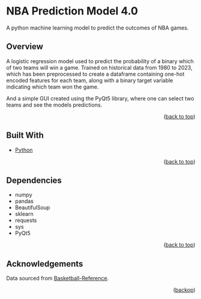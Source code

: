 # NBA Prediction Model 4.0

A python machine learning model to predict the outcomes of NBA games.

<!-- Overview -->
<div id="overview"></div>

## Overview

A logistic regression model used to predict the probability of a binary which of two teams will win a game. Trained on historical data from 1980 to 2023, which has been preprocessed to create a dataframe containing one-hot encoded features for each team, along with a binary target variable indicating which team won the game.

And a simple GUI created using the PyQt5 library, where one can select two teams and see the models predictions.
   
<p align="right">(<a href="#top">back to top</a>)</p>

<!-- Built With -->
<div id="builtwith"></div>

## Built With
* [Python](https://python.org)

<p align="right">(<a href="#top">back to top</a>)</p>

<!-- Dependencies -->
<div id="dependencies"></div>

 ## Dependencies
 - numpy
 - pandas
 - BeautifulSoup
 - sklearn
 - requests
 - sys
 - PyQt5

<p align="right">(<a href="#top">back to top</a>)</p>

<!-- Acknowledgements -->
<div id="acknowledgements"></div>

 ## Acknowledgements
 
 Data sourced from [Basketball-Reference](https://basketball-reference.com).

<p align="right">(<a href="#top">backop</a>)</p>

